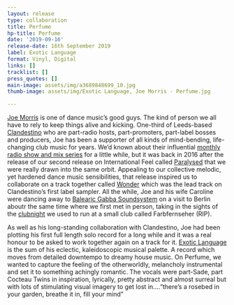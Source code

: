 ```yaml
---
layout: release
type: collaboration
title: Perfume
hp-title: Perfume
date: '2019-09-16'
release-date: 16th September 2019
label: Exotic Language
format: Vinyl, Digital
links: []
tracklist: []
press_quotes: []
main-image: assets/img/a3689848699_10.jpg
thumb-image: assets/img/Exotic Language, Joe Morris - Perfume.jpg

---
```

[Joe Morris](https://joemorrismusic.bandcamp.com/) is one of dance music’s good guys. The kind of person we all have to rely to keep things alive and kicking. One-third of Leeds-based [Clandestino](https://www.clandestino.co.uk/site/) who are part-radio hosts, part-promoters, part-label bosses and producers, Joe has been a supporter of all kinds of mind-bending, life-changing club music for years. We’d known about their influential [monthly radio show and mix series](https://soundcloud.com/clandestinomusic) for a little while, but it was back in 2016 after the release of our second release on International Feel called [Paralysed](https://www.youtube.com/watch?v=RMjq6V_DKXo&t=29s) that we were really drawn into the same orbit. Appealing to our collective melodic, yet hardened dance music sensibilities, that release inspired us to collaborate on a track together called [Wonder](https://www.youtube.com/watch?v=G8sM-39sz9Y) which was the lead track on Clandestino’s first label sampler. All the while, Joe and his wife Caroline were dancing away to [Balearic Gabba Soundsystem](https://www.facebook.com/balearicgabbasoundsystem/) on a visit to Berlin aboutr the same time where we first met in person, taking in the sights of the [clubnight](https://www.residentadvisor.net/events/799341) we used to run at a small club called Farbfernseher (RIP).

As well as his long-standing collaboration with Clandestino, Joe had been plotting his first full length solo record for a long while and it was a real honour to be asked to work together again on a track for it. [Exotic Language](https://joemorrismusic.bandcamp.com/album/exotic-language) is the sum of his eclectic, kaleidoscopic musical palette. A record which moves from detailed downtempo to dreamy house music. On Perfume, we wanted to capture the feeling of the otherworldly, melancholy instrumental and set it to something achingly romantic. The vocals were part-Sade, part Cocteau Twins in inspiration, lyrically, pretty abstract and almost surreal but with lots of stimulating visual imagery to get lost in….“there’s a rosebed in your garden, breathe it in, fill your mind”
